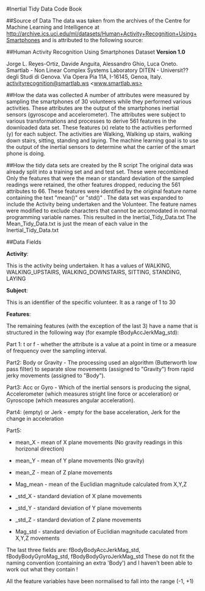 #Inertial Tidy Data Code Book

##Source of Data
The data was taken from the archives of the Centre for Machine Learning and Intelligence at
http://archive.ics.uci.edu/ml/datasets/Human+Activity+Recognition+Using+Smartphones
and is attributed to the following source:

##Human Activity Recognition Using Smartphones Dataset
**Version 1.0**

Jorge L. Reyes-Ortiz, Davide Anguita, Alessandro Ghio, Luca Oneto.
Smartlab - Non Linear Complex Systems Laboratory
DITEN - Universit?? degli Studi di Genova.
Via Opera Pia 11A, I-16145, Genoa, Italy.
activityrecognition@smartlab.ws
<www.smartlab.ws>

##How the data was collected
A number of attributes were measured by sampling the smartphones of 30 volunteers while they performed various activities.  These attributes are the output of the smartphones inertial sensors (gyroscope and accelerometer). The attributes were subject to various transformations and processes to derive 561 features in the downloaded data set.  These features (x) relate to the activities performed (y) for each subject.  The activities are
Walking, Walking up stairs, walking down stairs, sitting, standing and laying.  The machine learning goal is to use the output of the inertial sensors to determine what the carrier of the smart phone is doing.

##How the tidy data sets are created by the R script
The original data was already split into a training set and and test set.  These were recombined
Only the features that were the mean or standard deviation of the sampled readings were retained, the other features dropped, reducing the 561 attributes to 66.  These features were identified by the original feature name containing the text "mean()" or "std()" .
The data set was expanded to include the Activity being undertaken and the Volunteer.
The feature names were modified to exclude characters that cannot be accomodated in normal programming variable names.
This resulted in the Inertial_Tidy_Data.txt
The Mean_Tidy_Data.txt is just the mean of each value in the Inertial_Tidy_Data.txt 

##Data Fields

**Activity**:

This is the activity being undertaken.  It has a values of WALKING, WALKING_UPSTAIRS, WALKING_DOWNSTAIRS, SITTING, STANDING, LAYING

**Subject**:  

This is an identifier of the specific volunteer. It as a range of 1 to 30

**Features**:

The remaining features (with the exception of the last 3) have a name that is structured in the following way (for example tBodyAccJerkMag_std):

Part 1: t or f - whether the attribute is a value at a point in time or a measure of frequency over the sampling interval.

Part2: Body or Gravity - The processing used an algorithm (Butterworth low pass filter) to separate slow movements (assigned to "Gravity") from rapid jerky movements (assigned to "Body").

Part3: Acc or Gyro - Which of the inertial sensors is producing the signal, Accelerometer (which measures stright line force or acceleration) or Gyroscope (which measures angular acceleration).

Part4: 
(empty) or Jerk - empty for the base acceleration, Jerk for the change in acceleration

Part5:
- mean_X - mean of X plane movements (No gravity readings in this horizonal direction)
    
- mean_Y - mean of Y plane movements (No gravity)
    
- mean_Z - mean of Z plane movements
    
- Mag_mean - mean of the Euclidian magnitude calculated from X,Y,Z
    
- \_std_X - standard deviation of X plane movements
    
- \_std_Y - standard deviation of Y plane movements
    
- \_std_Z - standard deviation of Z plane movements
    
- Mag_std - standard deviation of Euclidian magnitude caculated from X,Y,Z movements
    


The last three fields are:
fBodyBodyAccJerkMag_std, fBodyBodyGyroMag_std, fBodyBodyGyroJerkMag_std
These do not fit the naming convention (containing an extra 'Body') and I haven't been able to work out what they contain !

All the feature variables have been normalised to fall into the range (-1, +1)